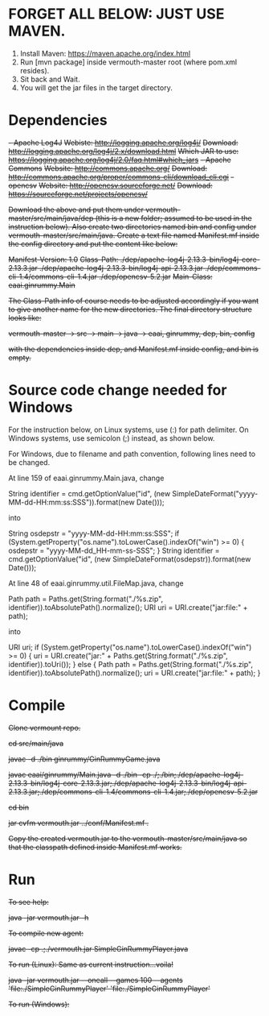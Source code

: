 # FORGET ALL BELOW: JUST USE MAVEN.

1. Install Maven: https://maven.apache.org/index.html
2. Run [mvn package] inside vermouth-master root (where pom.xml resides).
3. Sit back and Wait.
4. You will get the jar files in the target directory.

# Dependencies

~~- Apache Log4J~~
	~~Webiste: http://logging.apache.org/log4j/~~
	~~Download: http://logging.apache.org/log4j/2.x/download.html~~
	~~Which JAR to use: https://logging.apache.org/log4j/2.0/faq.html#which_jars~~
~~- Apache Commons~~
	~~Website: http://commons.apache.org/~~
	~~Download: http://commons.apache.org/proper/commons-cli/download_cli.cgi~~
~~- opencsv~~
	~~Website: http://opencsv.sourceforge.net/~~
	~~Download: https://sourceforge.net/projects/opencsv/~~

~~Download the above and put them under vermouth-master/src/main/java/dep (this is a new folder; assumed to be used in the instruction below). Also create two directories named bin and config under vermouth-master/src/main/java. Create a text file named Manifest.mf inside the config directory and put the content like below:~~

~~Manifest-Version: 1.0~~
~~Class-Path: ./dep/apache-log4j-2.13.3-bin/log4j-core-2.13.3.jar ./dep/apache-log4j-2.13.3-bin/log4j-api-2.13.3.jar ./dep/commons-cli-1.4/commons-cli-1.4.jar ./dep/opencsv-5.2.jar~~
~~Main-Class: eaai.ginrummy.Main~~

~~The Class-Path info of course needs to be adjusted accordingly if you want to give another name for the new directories. The final directory structure looks like:~~

~~vermouth-master -> src -> main -> java -> eaai, ginrummy, dep, bin, config~~

~~with the dependencies inside dep, and Manifest.mf inside config, and bin is empty.~~

# Source code change needed for Windows

For the instruction below, on Linux systems, use (:) for path delimiter. On Windows systems, use semicolon (;) instead, as shown below.

For Windows, due to filename and path convention, following lines need to be changed.

At line 159 of eaai.ginrummy.Main.java, change

String identifier = cmd.getOptionValue("id", (new SimpleDateFormat("yyyy-MM-dd-HH:mm:ss:SSS")).format(new Date()));

into

String osdepstr = "yyyy-MM-dd-HH:mm:ss:SSS";
if (System.getProperty("os.name").toLowerCase().indexOf("win") >= 0) {
	osdepstr = "yyyy-MM-dd_HH-mm-ss-SSS";
}
String identifier = cmd.getOptionValue("id", (new SimpleDateFormat(osdepstr)).format(new Date()));

At line 48 of eaai.ginrummy.util.FileMap.java, change

Path path = Paths.get(String.format("./%s.zip", identifier)).toAbsolutePath().normalize();
URI uri = URI.create("jar:file:" + path);

into

URI uri;
if (System.getProperty("os.name").toLowerCase().indexOf("win") >= 0) {
	uri = URI.create("jar:" + Paths.get(String.format("./%s.zip", identifier)).toUri());
} else {
	Path path = Paths.get(String.format("./%s.zip", identifier)).toAbsolutePath().normalize();
	uri = URI.create("jar:file:" + path);
}

# Compile

~~Clone vermount repo.~~

~~cd src/main/java~~

~~javac -d ./bin ginrummy/GinRummyGame.java~~

~~javac eaai/ginrummy/Main.java -d ./bin -cp ./;./bin;./dep/apache-log4j-2.13.3-bin/log4j-core-2.13.3.jar;./dep/apache-log4j-2.13.3-bin/log4j-api-2.13.3.jar;./dep/commons-cli-1.4/commons-cli-1.4.jar;./dep/opencsv-5.2.jar~~

~~cd bin~~

~~jar cvfm vermouth.jar ../conf/Manifest.mf .~~

~~Copy the created vermouth.jar to the vermouth-master/src/main/java so that the classpath defined inside Manifest.mf works.~~

# Run

~~To see help:~~

~~java -jar vermouth.jar -h~~

~~To compile new agent:~~

~~javac -cp .;./vermouth.jar SimpleGinRummyPlayer.java~~

~~To run (Linux): Same as current instruction...voila!~~

~~java -jar vermouth.jar --oneall --games 100 --agents 'file:./SimpleGinRummyPlayer' 'file:./SimpleGinRummyPlayer'~~

~~To run (Windows):~~

